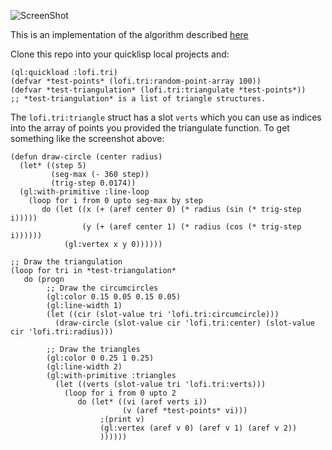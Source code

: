 ![ScreenShot](http://i.imgur.com/syTQkYh.png)

This is an implementation of the algorithm described [here](http://paulbourke.net/papers/triangulate/)

Clone this repo into your quicklisp local projects and:

    (ql:quickload :lofi.tri)
    (defvar *test-points* (lofi.tri:random-point-array 100))
    (defvar *test-triangulation* (lofi.tri:triangulate *test-points*))
    ;; *test-triangulation* is a list of triangle structures.

The `lofi.tri:triangle` struct has a slot `verts` which you can use as indices into the array of points
you provided the triangulate function. To get something like the screenshot above:

    (defun draw-circle (center radius)
      (let* ((step 5)
             (seg-max (- 360 step))
             (trig-step 0.0174))
      (gl:with-primitive :line-loop
        (loop for i from 0 upto seg-max by step
           do (let ((x (+ (aref center 0) (* radius (sin (* trig-step i)))))
                    (y (+ (aref center 1) (* radius (cos (* trig-step i))))))
                (gl:vertex x y 0))))))
              
    ;; Draw the triangulation
    (loop for tri in *test-triangulation*
       do (progn
            ;; Draw the circumcircles
            (gl:color 0.15 0.05 0.15 0.05)
            (gl:line-width 1)
            (let ((cir (slot-value tri 'lofi.tri:circumcircle)))
              (draw-circle (slot-value cir 'lofi.tri:center) (slot-value cir 'lofi.tri:radius)))

            ;; Draw the triangles
            (gl:color 0 0.25 1 0.25)
            (gl:line-width 2)
            (gl:with-primitive :triangles
              (let ((verts (slot-value tri 'lofi.tri:verts)))
                (loop for i from 0 upto 2
                   do (let* ((vi (aref verts i))
                             (v (aref *test-points* vi)))
                        ;(print v)
                        (gl:vertex (aref v 0) (aref v 1) (aref v 2))
                        ))))))
